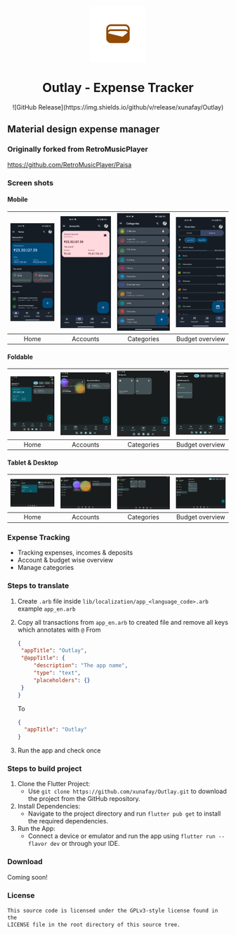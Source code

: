 <p align="center">
    <img src="assets\images\icon.png" height="128">
    <h1 align="center">Outlay - Expense Tracker</h1>
</p>
<p align="center">
  ![GitHub Release](https://img.shields.io/github/v/release/xunafay/Outlay)
</p>
<p  align="center">
    <h2> Material design expense manager</h2>
</p>

### Originally forked from RetroMusicPlayer
https://github.com/RetroMusicPlayer/Paisa

### Screen shots

#### Mobile

| <img src="paisa-images/flutter_01.png" width="200"/> | <img src="paisa-images/flutter_02.png" width="200"/> | <img src="paisa-images/flutter_04.png" width="200"/> |<img src="paisa-images/flutter_03.png" width="200"/> |
| :--: | :--: | :--: | :--: |
|Home|Accounts|Categories|Budget overview|

#### Foldable

| <img src="paisa-images/Screenshot_1667485291.png" width="200"/> | <img src="paisa-images/Screenshot_1667485297.png" width="200"/> | <img src="paisa-images/Screenshot_1667485299.png" width="200"/> |<img src="paisa-images/Screenshot_1667485301.png" width="200"/> |
| :--: | :--: | :--: | :--: |
|Home|Accounts|Categories|Budget overview|

#### Tablet & Desktop

 | <img src="paisa-images/Screenshot_1667485280.png" width="200"/> | <img src="paisa-images/Screenshot_1667485342.png" width="200"/> | <img src="paisa-images/Screenshot_1667485319.png" width="200"/> |<img src="paisa-images/Screenshot_1667485320.png" width="200"/> |
| :--: | :--: | :--: | :--: |
|Home|Accounts|Categories|Budget overview|

### Expense Tracking

- Tracking expenses, incomes & deposits
- Account & budget wise overview
- Manage categories

### Steps to translate

1. Create `.arb` file inside `lib/localization/app_<language_code>.arb` example `app_en.arb`
2. Copy all transactions from `app_en.arb` to created file and remove all keys which annotates with `@`
   From

   ```json
   {
    "appTitle": "Outlay",
    "@appTitle": {
        "description": "The app name",
        "type": "text",
        "placeholders": {}
    }
   }
    ```

    To

    ```json
    {
      "appTitle": "Outlay"
    }
    ```

3. Run the app and check once

### Steps to build project
1. Clone the Flutter Project:
   * Use `git clone https://github.com/xunafay/Outlay.git` to download the project from the GitHub repository.
2. Install Dependencies:
   * Navigate to the project directory and run `flutter pub get` to install the required dependencies.
3. Run the App:
   * Connect a device or emulator and run the app using `flutter run --flavor dev` or through your IDE.

### Download

Coming soon!

### License

```
This source code is licensed under the GPLv3-style license found in the
LICENSE file in the root directory of this source tree.
```
